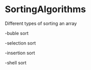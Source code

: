 # SortingAlgorithms
Different types of sorting an array

-buble sort

-selection sort

-insertion sort

-shell sort
